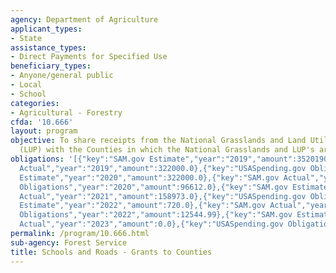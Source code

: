 ```yaml
---
agency: Department of Agriculture
applicant_types:
- State
assistance_types:
- Direct Payments for Specified Use
beneficiary_types:
- Anyone/general public
- Local
- School
categories:
- Agricultural - Forestry
cfda: '10.666'
layout: program
objective: To share receipts from the National Grasslands and Land Utilization Projects
  (LUP) with the Counties in which the National Grasslands and LUP's are situated.
obligations: '[{"key":"SAM.gov Estimate","year":"2019","amount":35201901.0},{"key":"SAM.gov
  Actual","year":"2019","amount":322000.0},{"key":"USASpending.gov Obligations","year":"2019","amount":72638727.21},{"key":"SAM.gov
  Estimate","year":"2020","amount":322000.0},{"key":"SAM.gov Actual","year":"2020","amount":96612.0},{"key":"USASpending.gov
  Obligations","year":"2020","amount":96612.0},{"key":"SAM.gov Estimate","year":"2021","amount":158973.0},{"key":"SAM.gov
  Actual","year":"2021","amount":158973.0},{"key":"USASpending.gov Obligations","year":"2021","amount":252808.44},{"key":"SAM.gov
  Estimate","year":"2022","amount":720.0},{"key":"SAM.gov Actual","year":"2022","amount":720.0},{"key":"USASpending.gov
  Obligations","year":"2022","amount":12544.99},{"key":"SAM.gov Estimate","year":"2023","amount":720.0},{"key":"SAM.gov
  Actual","year":"2023","amount":0.0},{"key":"USASpending.gov Obligations","year":"2023","amount":82604051.0}]'
permalink: /program/10.666.html
sub-agency: Forest Service
title: Schools and Roads - Grants to Counties
---
```

